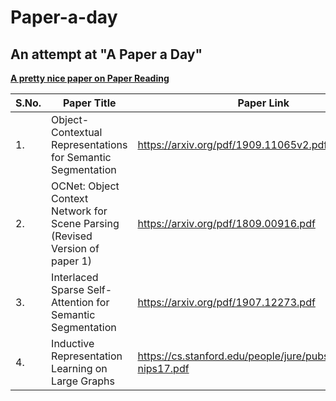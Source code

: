 # Paper-a-day
## An attempt at "A Paper a Day"

[**A pretty nice paper on Paper Reading**](http://blizzard.cs.uwaterloo.ca/keshav/home/Papers/data/07/paper-reading.pdf)

| S.No. | Paper Title | Paper Link | Notebook | Status |
| --- | --- | --- | --- | --- |
| 1. | Object-Contextual Representations for Semantic Segmentation | https://arxiv.org/pdf/1909.11065v2.pdf | [Notebook](Object-Contextual-Representations-for-Semantic-Segmentation.ipynb), [PDF](Object-Contextual-Representations-for-Semantic-Segmentation.pdf) | **Summary Complete** - implementation shifted to paper 2 |
| 2. | OCNet: Object Context Network for Scene Parsing (Revised Version of paper 1) | https://arxiv.org/pdf/1809.00916.pdf | | **Not Started Yet** |
| 3. | Interlaced Sparse Self-Attention for Semantic Segmentation | https://arxiv.org/pdf/1907.12273.pdf | | **Not Started Yet** |
| 4. | Inductive Representation Learning on Large Graphs | https://cs.stanford.edu/people/jure/pubs/graphsage-nips17.pdf | | **Not Started Yet**|
